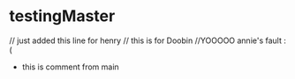 # testingMaster

// just added this line for henry
// this is for Doobin 
//YOOOOO annie's fault :(


* this is comment from main
